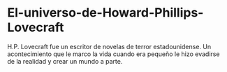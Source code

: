 # El-universo-de-Howard-Phillips-Lovecraft
H.P. Lovecraft fue un escritor de novelas de terror estadounidense. Un acontecimiento que le marco la vida cuando era pequeño le hizo evadirse de la realidad y crear un mundo a parte.
